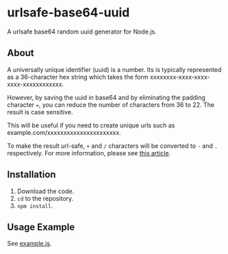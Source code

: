 # urlsafe-base64-uuid

A urlsafe base64 random uuid generator for Node.js.

## About

A universally unique identifier (uuid) is a number. Its is typically represented as a 36-character hex string which takes the form xxxxxxxx-xxxx-xxxx-xxxx-xxxxxxxxxxxx.

However, by saving the uuid in base64 and by eliminating the padding character `=`, you can reduce the number of characters from 36 to 22. The result is case sensitive.

This will be useful if you need to create unique urls such as example.com/xxxxxxxxxxxxxxxxxxxxxx.

To make the result url-safe, `+` and `/` characters will be converted to `-` and `.` respectively. For more information, please see [this article](https://en.wikipedia.org/wiki/Base64#URL_applications).

## Installation
1. Download the code.
2. `cd` to the repository.
3. `npm install`.

## Usage Example
See [example.js](example.js).
